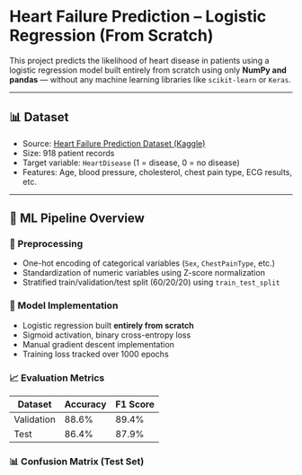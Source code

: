 # Heart Failure Prediction – Logistic Regression (From Scratch)

This project predicts the likelihood of heart disease in patients using a logistic regression model built entirely from scratch using only **NumPy and pandas** — without any machine learning libraries like `scikit-learn` or `Keras`.

---

## 📊 Dataset

- Source: [Heart Failure Prediction Dataset (Kaggle)](https://www.kaggle.com/datasets/fedesoriano/heart-failure-prediction)
- Size: 918 patient records
- Target variable: `HeartDisease` (1 = disease, 0 = no disease)
- Features: Age, blood pressure, cholesterol, chest pain type, ECG results, etc.

---

## 🧪 ML Pipeline Overview

### 🔧 Preprocessing
- One-hot encoding of categorical variables (`Sex`, `ChestPainType`, etc.)
- Standardization of numeric variables using Z-score normalization
- Stratified train/validation/test split (60/20/20) using `train_test_split`

### 🧠 Model Implementation
- Logistic regression built **entirely from scratch**
- Sigmoid activation, binary cross-entropy loss
- Manual gradient descent implementation
- Training loss tracked over 1000 epochs

### 📈 Evaluation Metrics
| Dataset     | Accuracy | F1 Score |
|-------------|----------|----------|
| Validation  | 88.6%    | 89.4%    |
| Test        | 86.4%    | 87.9%    |

### 📊 Confusion Matrix (Test Set)
